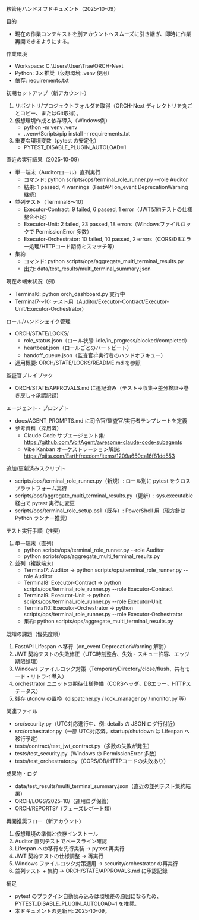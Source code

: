 移管用ハンドオフドキュメント（2025-10-09）

目的
- 現在の作業コンテキストを別アカウントへスムーズに引き継ぎ、即時に作業再開できるようにする。

作業環境
- Workspace: C:\Users\User\Trae\ORCH-Next
- Python: 3.x 推奨（仮想環境 .venv 使用）
- 依存: requirements.txt

初期セットアップ（新アカウント）
1) リポジトリ/プロジェクトフォルダを取得（ORCH-Next ディレクトリを丸ごとコピー、またはGit取得）。
2) 仮想環境作成と依存導入（Windows例）
   - python -m venv .venv
   - .\.venv\Scripts\pip install -r requirements.txt
3) 重要な環境変数（pytest の安定化）
   - PYTEST_DISABLE_PLUGIN_AUTOLOAD=1

直近の実行結果（2025-10-09）
- 単一端末（Auditorロール）直列実行
  - コマンド: python scripts/ops/terminal_role_runner.py --role Auditor
  - 結果: 1 passed, 4 warnings（FastAPI on_event DeprecationWarning 継続）
- 並列テスト（Terminal8〜10）
  - Executor-Contract: 9 failed, 6 passed, 1 error（JWT契約テストの仕様整合不足）
  - Executor-Unit: 2 failed, 23 passed, 18 errors（Windowsファイルロックで PermissionError 多数）
  - Executor-Orchestrator: 10 failed, 10 passed, 2 errors（CORS/DBエラー処理/HTTPコード期待ミスマッチ等）
- 集約
  - コマンド: python scripts/ops/aggregate_multi_terminal_results.py
  - 出力: data/test_results/multi_terminal_summary.json

現在の端末状況（例）
- Terminal6: python orch_dashboard.py 実行中
- Terminal7〜10: テスト用（Auditor/Executor-Contract/Executor-Unit/Executor-Orchestrator）

ロール/ハンドシェイク管理
- ORCH/STATE/LOCKS/
  - role_status.json（ロール状態: idle/in_progress/blocked/completed）
  - heartbeat.json（ロールごとのハートビート）
  - handoff_queue.json（監査官⇄実行者のハンドオフキュー）
- 運用概要: ORCH/STATE/LOCKS/README.md を参照

監査官プレイブック
- ORCH/STATE/APPROVALS.md に追記済み（テスト→収集→差分検証→巻き戻し→承認記録）

エージェント・プロンプト
- docs/AGENT_PROMPTS.md に司令官/監査官/実行者テンプレートを定義
- 参考資料（採用済）
  - Claude Code サブエージェント集: https://github.com/VoltAgent/awesome-claude-code-subagents
  - Vibe Kanban オーケストレーション解説: https://qiita.com/Earthfreedom/items/1209a650ca16f81dd553

追加/更新済みスクリプト
- scripts/ops/terminal_role_runner.py（新規）: ロール別に pytest をクロスプラットフォーム実行
- scripts/ops/aggregate_multi_terminal_results.py（更新）: sys.executable 経由で pytest 実行に変更
- scripts/ops/terminal_role_setup.ps1（既存）: PowerShell 用（現方針は Python ランナー推奨）

テスト実行手順（推奨）
1) 単一端末（直列）
   - python scripts/ops/terminal_role_runner.py --role Auditor
   - python scripts/ops/aggregate_multi_terminal_results.py
2) 並列（複数端末）
   - Terminal7: Auditor → python scripts/ops/terminal_role_runner.py --role Auditor
   - Terminal8: Executor-Contract → python scripts/ops/terminal_role_runner.py --role Executor-Contract
   - Terminal9: Executor-Unit → python scripts/ops/terminal_role_runner.py --role Executor-Unit
   - Terminal10: Executor-Orchestrator → python scripts/ops/terminal_role_runner.py --role Executor-Orchestrator
   - 集約: python scripts/ops/aggregate_multi_terminal_results.py

既知の課題（優先度順）
1) FastAPI Lifespan へ移行（on_event DeprecationWarning 解消）
2) JWT 契約テストの失敗修正（UTC時刻整合、失効・スキュー許容、エッジ期限処理）
3) Windows ファイルロック対策（TemporaryDirectory/close/flush、共有モード・リトライ導入）
4) orchestrator ユニットの期待仕様整備（CORSヘッダ、DBエラー、HTTPステータス）
5) 残存 utcnow の置換（dispatcher.py / lock_manager.py / monitor.py 等）

関連ファイル
- src/security.py（UTC対応進行中、例: details の JSON ログ行付近）
- src/orchestrator.py（一部 UTC対応済。startup/shutdown は Lifespan へ移行予定）
- tests/contract/test_jwt_contract.py（多数の失敗が発生）
- tests/test_security.py（Windows の PermissionError 多数）
- tests/test_orchestrator.py（CORS/DB/HTTPコードの失敗あり）

成果物・ログ
- data/test_results/multi_terminal_summary.json（直近の並列テスト集約結果）
- ORCH/LOGS/2025-10/（運用ログ保管）
- ORCH/REPORTS/（フェーズレポート類）

再開推奨フロー（新アカウント）
1) 仮想環境の準備と依存インストール
2) Auditor 直列テストでベースライン確認
3) Lifespan への移行を先行実装 → pytest 再実行
4) JWT 契約テストの仕様調整 → 再実行
5) Windows ファイルロック対策適用 → security/orchestrator の再実行
6) 並列テスト + 集約 → ORCH/STATE/APPROVALS.md に承認記録

補足
- pytest のプラグイン自動読み込みは環境差の原因になるため、PYTEST_DISABLE_PLUGIN_AUTOLOAD=1 を推奨。
- 本ドキュメントの更新日: 2025-10-09。